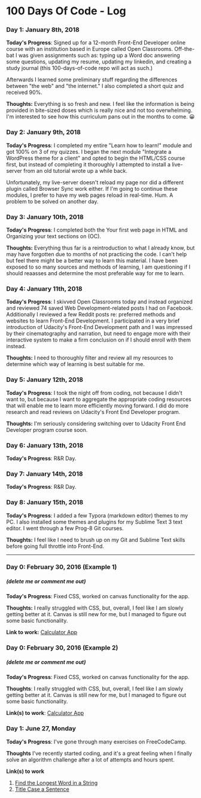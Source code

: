 # 100 Days Of Code - Log

### Day 1: January 8th, 2018

**Today's Progress**: Signed up for a 12-month Front-End Developer online course with an institution based in Europe called Open Classrooms. Off-the-bat I was given assignments such as: typing up a Word doc answering some questions, updating my resume, updating my linkedin, and creating a study journal (this 100-days-of-code repo will act as such.) 

Afterwards I learned some preliminary stuff regarding the differences between "the web" and "the internet." I also completed a short quiz and received 90%.

**Thoughts:** Everything is so fresh and new. I feel like the information is being provided in bite-sized doses which is really nice and not too overwhelming. I'm interested to see how this curriculum pans out in the months to come. 😀


### Day 2: January 9th, 2018

**Today's Progress**: I completed my entire "Learn how to learn!" module and got 100% on 3 of my quizzes. I began the next module "Integrate a WordPress theme for a client" and opted to begin the HTML/CSS course first, but instead of completing it thoroughly I attempted to install a live-server from an old tutorial wrote up a while back. 

Unfortunately, my live-server doesn't reload my page nor did a different plugin called Browser Sync work either. If I'm going to continue these modules, I prefer to have my web pages reload in real-time. Hum. A problem to be solved on another day.

### Day 3: January 10th, 2018

**Today's Progress**: I completed both the Your first web page in HTML and Organizing your text sections on (OC).

**Thoughts:** Everything thus far is a reintroduction to what I already know, but may have forgotten due to months of not practicing the code. I can't help but feel there might be a better way to learn this material. I have been exposed to so many sources and methods of learning, I am questioning if I should reaasses and determine the most preferable way for me to learn.


### Day 4: January 11th, 2018

**Today's Progress**: I skivved Open Classrooms today and instead organized and reviewed 74 saved Web Development-related posts I had on Facebook. Additionally I reviewed a few Reddit posts re: preferred methods and websites to learn Front-End Development. I participated in a very brief introduction of Udacity's Front-End Development path and I was impressed by their cinematography and narration, but need to engage more with their interactive system to make a firm conclusion on if I should enroll with them instead.

**Thoughts:** I need to thoroughly filter and review all my resources to determine which way of learning is best suitable for me.


### Day 5: January 12th, 2018

**Today's Progress**: I took the night off from coding, not because I didn't want to, but because I want to aggregate the appropriate coding resources that will enable me to learn more efficiently moving forward. I did do more research and read reviews on Udacity's Front End Developer program.

**Thoughts:** I'm seriously considering switching over to Udacity Front End Developer program course soon.

### Day 6: January 13th, 2018

**Today's Progress**: R&R Day.

### Day 7: January 14th, 2018

**Today's Progress**: R&R Day.

### Day 8: January 15th, 2018

**Today's Progress**: I added a few Typora (markdown editor) themes to my PC. I also installed some themes and plugins for my Sublime Text 3 text editor. I went through a few Prog-8 Git courses.

**Thoughts:** I feel like I need to brush up on my Git and Sublime Text skills before going full throttle into Front-End. 

---

### Day 0: February 30, 2016 (Example 1)
##### (delete me or comment me out)

**Today's Progress**: Fixed CSS, worked on canvas functionality for the app.

**Thoughts:** I really struggled with CSS, but, overall, I feel like I am slowly getting better at it. Canvas is still new for me, but I managed to figure out some basic functionality.

**Link to work:** [Calculator App](http://www.example.com)

### Day 0: February 30, 2016 (Example 2)
##### (delete me or comment me out)

**Today's Progress**: Fixed CSS, worked on canvas functionality for the app.

**Thoughts**: I really struggled with CSS, but, overall, I feel like I am slowly getting better at it. Canvas is still new for me, but I managed to figure out some basic functionality.

**Link(s) to work**: [Calculator App](http://www.example.com)


### Day 1: June 27, Monday

**Today's Progress**: I've gone through many exercises on FreeCodeCamp.

**Thoughts** I've recently started coding, and it's a great feeling when I finally solve an algorithm challenge after a lot of attempts and hours spent.

**Link(s) to work**
1. [Find the Longest Word in a String](https://www.freecodecamp.com/challenges/find-the-longest-word-in-a-string)
2. [Title Case a Sentence](https://www.freecodecamp.com/challenges/title-case-a-sentence)

